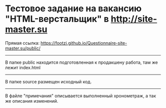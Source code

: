 Тестовое задание на вакансию "HTML-верстальщик" в http://site-master.su 
=====================
Прямая ссылка: 
https://footzi.github.io/Questionnaire-site-master.su/public/
***
В папке public находится подготовленная к продакшену работа, там же лежит index.html
***
В папке source размещен исходный код.
***
В файле "примечания" описывается выполненный хронометраж, а так же описания изменений.